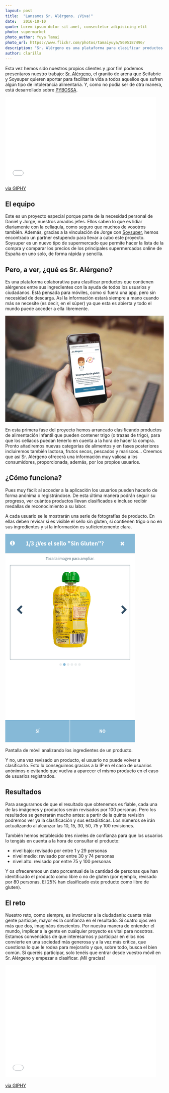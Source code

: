 ```yaml
---
layout: post
title:  "Lanzamos Sr. Alérgeno. ¡Viva!"
date:   2016-10-10 
quote: Lorem ipsum dolor sit amet, consectetur adipisicing elit
photo: supermarket
photo_author: Yuya Tamai
photo_url: https://www.flickr.com/photos/tamaiyuya/5695187496/
description: "Sr. Alérgeno es una plataforma para clasificar productos que contienen alérgenos en sus ingredientes."
author: clarilla 
---
```

Esta vez hemos sido nuestros propios clientes y ¡por fin! podemos presentaros nuestro trabajo: [Sr. Alérgeno](http://sralergeno.pybossa.com), el granito de arena que Scifabric y Soysuper quieren aportar para facilitar la vida a todos aquellos que sufren algún tipo de intolerancia alimentaria. Y, como no podía ser de otra manera, está desarrollado sobre [PYBOSSA](http://pybossa.com).

<div class="embed-responsive embed-responsive-16by9">
<iframe src="//giphy.com/embed/l41YfdYdptDB9RHIA" width="480" height="264" frameBorder="0" class="giphy-embed" allowFullScreen></iframe><p><a href="https://giphy.com/gifs/ava-duvernay-blackgirlmagic-black-girl-magic-l41YfdYdptDB9RHIA">via GIPHY</a></p>
</div>


## El equipo
Este es un proyecto especial porque parte de la necesidad personal de Daniel y Jorge, nuestros amados jefes. Ellos saben lo que es lidiar diariamente con la celiaquía, como seguro que muchos de vosotros también.  Además, gracias a la vinculación de Jorge con [Soysuper](https://soysuper.com), hemos encontrado un partner estupendo para llevar a cabo este proyecto.  Soysuper es un nuevo tipo de supermercado que permite hacer la lista de la compra y comparar los precios de los principales supermercados online de España en uno solo, de forma rápida y sencilla.


## Pero, a ver, ¿qué es Sr. Alérgeno?
Es una plataforma colaborativa para clasificar productos que contienen alérgenos entre sus ingredientes con la ayuda de todos los usuarios y ciudadanos. Está pensada para móviles, como si fuera una app, pero sin necesidad de descarga. Así la información estará siempre a mano cuando más se necesite (es decir, en el súper) ya que esta es abierta y todo el mundo puede acceder a ella libremente.

![Sr. Alérgeno mockup](/assets/img/blog/sralergenomockup.jpg)

En esta primera fase del proyecto hemos arrancado clasificando productos de alimentación infantil que pueden contener trigo (o trazas de trigo), para que los celíacos puedan tenerlo en cuenta a la hora de hacer la compra. Pronto añadiremos nuevas categorías de alimentos y en fases posteriores incluiremos también lactosa, frutos secos, pescados y mariscos... 
Creemos que así Sr. Alérgeno ofrecerá una información muy valiosa a los consumidores, proporcionada, además, por los propios usuarios. 

## ¿Cómo funciona?
Pues muy fácil: al acceder a la aplicación los usuarios pueden hacerlo de forma anónima o registrándose. De esta última manera podrán seguir su progreso, ver cuántos productos llevan clasificados e incluso recibir medallas de reconocimiento a su labor. 

A cada usuario se le mostrarán una serie de fotografías de producto. En ellas deben revisar si es visible el sello sin gluten, si contienen trigo o no en sus ingredientes y si la información es suficientemente clara. 

![Clasificando productos sin gluten](/assets/img/blog/sralergenoscreenshot.jpg)
<p class="post-caption">Pantalla de móvil analizando los ingredientes de un producto.</p>

Y no, una vez revisado un producto, el usuario no puede volver a clasificarlo. Esto lo conseguimos gracias a la IP en el caso de usuarios anónimos o evitando que vuelva a aparecer el mismo producto en el caso de usuarios registrados.


## Resultados
Para asegurarnos de que el resultado que obtenemos es fiable, cada una de las imágenes y productos serán revisados por 100 personas. Pero los resultados se generarán mucho antes: a partir de la quinta revisión podremos ver ya la clasificación y sus estadísticas. Los números se irán actualizando al alcanzar las 10, 15, 30, 50, 75 y 100 revisiones.

También hemos establecido tres niveles de confianza para que los usuarios lo tengáis en cuenta a la hora de consultar el producto: 

* nivel bajo: revisado por entre 1 y 29 personas
* nivel medio: revisado por entre 30 y 74 personas
* nivel alto: revisado por entre 75 y 100 personas

Y os ofreceremos un dato porcentual de la cantidad de personas que han identificado el producto como libre o no de gluten (por ejemplo, revisado por 80 personas. El 25% han clasificado este producto como libre de gluten).

## El reto
Nuestro reto, como siempre, es involucrar a la ciudadanía: cuanta más gente participe, mayor es la confianza en el resultado. Si cuatro ojos ven más que dos, imagináos doscientos. 
Por nuestra manera de entender el mundo, implicar a la gente en cualquier proyecto es vital para nosotros. Estamos convencidos de que interesarnos y participar en ellos nos convierte en una sociedad más generosa y a la vez más crítica, que cuestiona lo que le rodea para mejorarlo y que, sobre todo, busca el bien común. 
Si queréis participar, solo tenéis que entrar desde vuestro móvil en Sr. Alérgeno y empezar a clasificar. ¡Mil gracias!

<div class="embed-responsive embed-responsive-4by3">
<iframe src="//giphy.com/embed/10c9BEZyo8szo4" width="480" height="356" frameBorder="0" class="giphy-embed" allowFullScreen></iframe><p><a href="https://giphy.com/gifs/kiss-10c9BEZyo8szo4">via GIPHY</a></p>
</div>
